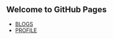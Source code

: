 ## Welcome to GitHub Pages

- [BLOGS](http://www.gyanaranjan.com)
- [PROFILE](http://www.gyanaranjan.com) 


